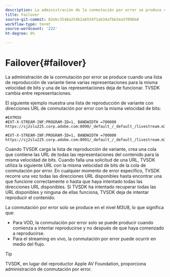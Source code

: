 ```yaml
---
description: La administración de la conmutación por error se produce cuando una lista de reproducción de variante tiene varias representaciones para la misma velocidad de bits y una de las representaciones deja de funcionar. TVSDK cambia entre representaciones.
title: Failover
source-git-commit: 02ebc3548a254b2a6554f1ab34afbb3ea5f09bb8
workflow-type: tm+mt
source-wordcount: '222'
ht-degree: 0%

---
```


# Failover{#failover}

La administración de la conmutación por error se produce cuando una lista de reproducción de variante tiene varias representaciones para la misma velocidad de bits y una de las representaciones deja de funcionar. TVSDK cambia entre representaciones.

El siguiente ejemplo muestra una lista de reproducción de variante con direcciones URL de conmutación por error con la misma velocidad de bits:

```
#EXTM3U
#EXT-X-STREAM-INF:PROGRAM-ID=1, BANDWIDTH =700000
https://sj2slu225.corp.adobe.com:8090/_default_/_default_/livestream.m3u8   

#EXT-X-STREAM-INF:PROGRAM-ID=1, BANDWIDTH =700000
https://sj2slu225.corp.adobe.com:8091/_default_/_default_/livestream.m3u8
```

Cuando TVSDK carga la lista de reproducción de variante, crea una cola que contiene las URL de todas las representaciones del contenido para la misma velocidad de bits. Cuando falla una solicitud de una URL, TVSDK utiliza la siguiente URL con la misma velocidad de bits de la cola de conmutación por error. En cualquier momento de error específico, TVSDK recorre una vez todas las direcciones URL disponibles hasta encontrar una que funcione correctamente o hasta que haya intentado todas las direcciones URL disponibles. Si TVSDK ha intentado recuperar todas las URL disponibles y ninguna de ellas funciona, TVSDK deja de intentar reproducir el contenido.

La conmutación por error solo se produce en el nivel M3U8, lo que significa que:

* Para VOD, la conmutación por error solo se puede producir cuando comienza a intentar reproducirse y no después de que haya comenzado a reproducirse.
* Para el streaming en vivo, la conmutación por error puede ocurrir en medio del flujo.

>[!TIP]
>
>TVSDK, en lugar del reproductor Apple AV Foundation, proporciona administración de conmutación por error.
